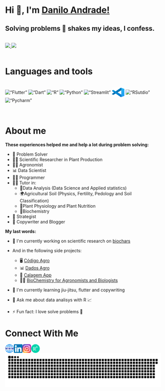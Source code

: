 <h1 align="Left"> Hi 👋, I'm <a href="https://daniloas.com/">Danilo Andrade!</a></h1>

## Solving problems 🧩 shakes my ideas, I confess.  

<br />

<div align="left">
  <a href="https://github.com/daniloasdotcom">
  <img height="180em" src="https://github-readme-stats.vercel.app/api?username=daniloasdotcom&show_icons=true&theme=merko&include_all_commits=true&count_private=true"/>
  <img height="180em" src="https://github-readme-stats.vercel.app/api/top-langs/?username=daniloasdotcom&layout=compact&langs_count=7&theme=merko"/>
  </a>
</div>

<br />

# Languages and tools

<div style="display: inline_block"><br>
  <img align="center" alt=“Flutter”  height="30" width="30" src="https://www.vectorlogo.zone/logos/flutterio/flutterio-icon.svg" />
  <img align="center" alt=“Dart”  height="30" width="30" src="https://www.vectorlogo.zone/logos/dartlang/dartlang-icon.svg" />
  <img align="center" alt=“R”  height="30" width="30" src="https://www.vectorlogo.zone/logos/r-project/r-project-icon.svg" />
  <img align="center" alt=“Python”  height="30" width="30" src="https://www.vectorlogo.zone/logos/python/python-icon.svg" />
  <img align="center" alt=“Streamlit”  height="30" width="30" src="https://streamlit.io/images/brand/streamlit-mark-color.svg" />
  <img align="center" alt=“VisualStudio”  height="30" width="40" src="https://raw.githubusercontent.com/github/explore/80688e429a7d4ef2fca1e82350fe8e3517d3494d/topics/visual-studio-code/visual-studio-code.png" />
  <img align="center" alt=“RSutdio” height="30" width="30" src="https://cdn.worldvectorlogo.com/logos/r-studio-1.svg" />
  <img align="center" alt=“Pycharm”  height="30" width="30" src="https://upload.wikimedia.org/wikipedia/commons/thumb/1/1d/PyCharm_Icon.svg/1200px-PyCharm_Icon.svg.png" />
</div>
<br />
<br />

# About me

<strong>These experiences helped me and help a lot during problem solving:</strong>

- 🧩 Problem Solver
- 👨‍🔬 Scientific Researcher in Plant Production
- 👨‍🌾 Agronomist
- 📊 Data Scientist
- 👨‍💻 Programmer
- 👨‍🏫 Tutor in: 
  - 🧮Data Analysis (Data Science and Applied statistics)
  - 🌍Agricultural Soil (Physics, Fertility, Pedology and Soil Classification)
  - 🌾Plant Physiology and Plant Nutrition
  - 🧬Biochemistry
- 🎲 Strategist
- 📝 Copywriter and Blogger



**My last words:**
- 🔭 I'm currently working on scientific research on [biochars](https://share.streamlit.io/daniloasdotcom/biocharscience/main/app.py)
- And in the following side projects:
  - 🖥 [Código Agro](https://codigoagro.com/)
  - 📊 [Dados Agro](https://dadosagro.com/)
  - 📲 [Calagem App](https://calagemapp.com/)
  - 👨‍🔬 [BioChemistry for Agronomists and Biologists](https://daniloasdotcom.github.io/bioquimica/)

- 🌱 I'm currently learning jiu-jitsu, flutter and copywriting
- 💬 Ask me about data analisys with R 📈
- ⚡ Fun fact: I love solve problems 🧩

# Connect With Me

[<img align="left" alt="Danilo Andrade | Website" width="28px" src="https://github.com/daniloasdotcom/daniloasdotcom/blob/main/images/website.png?alt=media"/>][website]

[<img align="left" alt="Danilo Andrade | Website" width="28px" src="https://github.com/daniloasdotcom/daniloasdotcom/blob/main/images/linkedin.png?alt=media"/>][linkedin]

[<img align="left" alt="Danilo Andrade | Website" width="28px" src="https://github.com/daniloasdotcom/daniloasdotcom/blob/main/images/instagram.png?alt=media"/>][instagram]

[<img align="left" alt="Danilo Andrade | Website" width="28px" src="https://github.com/daniloasdotcom/daniloasdotcom/blob/main/images/researchgate.png?alt=media"/>][researchgate]

<!--
**daniloasdotcom/daniloasdotcom** is a ✨ _special_ ✨ repository because its `README.md` (this file) appears on your GitHub profile.

Here are some ideas to get you started:

- 🔭 I’m currently working on [Código Agro](http://codigoagro.com/)
- 🌱 I’m currently learning ...
- 👯 I’m looking to collaborate on ...
- 🤔 I’m looking for help with ...
- 💬 Ask me about ...
- 📫 How to reach me: ...
- 😄 Pronouns: ...
- ⚡ Fun fact: ...
-->

![Snake animation](https://github.com/daniloasdotcom/daniloasdotcom/raw/output/github-contribution-grid-snake.svg)


[website]: https://daniloas.com
[linkedin]: https://www.linkedin.com/in/daniloandradesantos/
[instagram]: https://www.instagram.com/daniloas.com_/
[researchgate]: https://www.researchgate.net/profile/Danilo-Andrade-Santos
[youtube]: https://www.youtube.com/channel/UCY-3XHPJ3T9i21Vb76_DG3A
[youtube2]: https://www.youtube.com/channel/UC0UymNZAzHWkoyTyAgc0lgg
